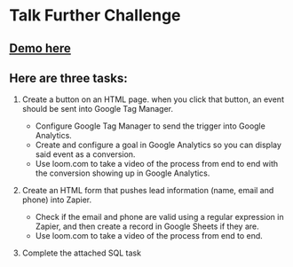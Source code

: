 # Talk Further Challenge

## [Demo here](https://josephthomasvasquez.github.io/googleAdClick/)

## Here are three tasks:

1. Create a button on an HTML page. when you click that button, an event should be sent into Google Tag Manager.
    - Configure Google Tag Manager to send the trigger into Google Analytics.
    - Create and configure a goal in Google Analytics so you can display said event as a conversion.
    - Use loom.com to take a video of the process from end to end with the conversion showing up in Google Analytics.


2. Create an HTML form that pushes lead information (name, email and phone) into Zapier.
    - Check if the email and phone are valid using a regular expression in Zapier, and then create a record in Google Sheets if they are.
    - Use loom.com to take a video of the process from end to end.


3. Complete the attached SQL task

